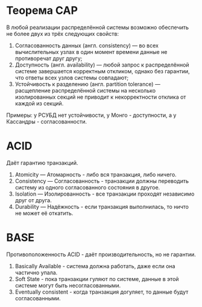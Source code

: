 # Теорема CAP 
В любой реализации распределённой системы возможно обеспечить не более двух из трёх следующих свойств:

1. Согласованность данных (англ. consistency) — во всех вычислительных узлах в один момент времени данные не противоречат друг другу;
2. Доступность (англ. availability) — любой запрос к распределённой системе завершается корректным откликом, однако без гарантии, что ответы всех узлов системы совпадают;
3. Устойчивость к разделению (англ. partition tolerance) — расщепление распределённой системы на несколько изолированных секций не приводит к некорректности отклика от каждой из секций.

Примеры: у РСУБД нет устойчивости, у Монго - доступности, а у Кассандры - согласованности.

# ACID
Даёт гарантию транзакций.
1. Atomicity — Атомарность - либо вся транзакция, либо ничего.
2. Consistency — Согласованность - транзакции должны переводить систему из одного согласованного состояния в другое.
3. Isolation — Изолированность - все транзакции проходят независимо друг от друга.
4. Durability — Надёжность - если транзакция выполнилась, то ничто не может её откатить.

# BASE 
Противоположенность ACID - даёт производительность, но не гарантии.
1. Basically Available - система должна работать, даже если она частично упала.
2. Soft State - пока транзакции гуляют по системе, данные в этой системе могут быть несогласованными.
3. Eventually consistent - когда транзакция догуляет, то данные будут согласованными.